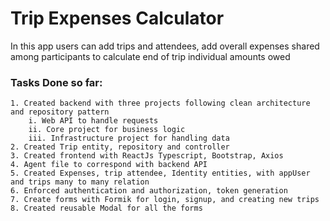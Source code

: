 # Trip Expenses Calculator
In this app users can add trips and attendees, add overall expenses shared among participants to calculate end of trip individual amounts owed

### Tasks Done so far:
    1. Created backend with three projects following clean architecture and repository pattern
        i. Web API to handle requests
        ii. Core project for business logic
        iii. Infrastructure project for handling data
    2. Created Trip entity, repository and controller 
    3. Created frontend with ReactJs Typescript, Bootstrap, Axios
    4. Agent file to correspond with backend API
    5. Created Expenses, trip attendee, Identity entities, with appUser and trips many to many relation
    6. Enforced authentication and authorization, token generation
    7. Create forms with Formik for login, signup, and creating new trips
    8. Created reusable Modal for all the forms